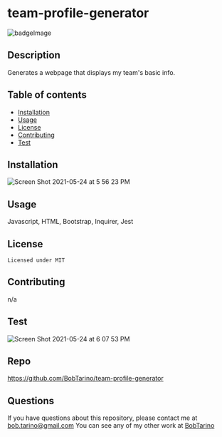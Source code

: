 # team-profile-generator

![badgeImage](https://img.shields.io/badge/license-MIT-blue)
## Description
Generates a webpage that displays my team's basic info. 
## Table of contents
* [Installation](#installation)
* [Usage](#usage)
* [License](#license)
* [Contributing](#contributing)
* [Test](#test)
## Installation
![Screen Shot 2021-05-24 at 5 56 23 PM](https://user-images.githubusercontent.com/79377937/119416829-2247c580-bcba-11eb-9730-2bc0cfce4a0f.png)

## Usage
Javascript, HTML, Bootstrap, Inquirer, Jest 
## License
    Licensed under MIT
## Contributing
n/a
## Test
![Screen Shot 2021-05-24 at 6 07 53 PM](https://user-images.githubusercontent.com/79377937/119417299-1f010980-bcbb-11eb-8b1d-063fdc3bebfb.png)
## Repo
https://github.com/BobTarino/team-profile-generator
## Questions
If you have questions about this repository, please contact me at bob.tarino@gmail.com
You can see any of my other work at [BobTarino](https://github.com/BobTarino/)


